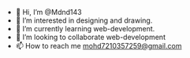 - 👋 Hi, I’m @Mdnd143
- 👀 I’m interested in designing and drawing.
- 🌱 I’m currently learning web-development.
- 💞️ I’m looking to collaborate web-development
- 📫 How to reach me mohd7210357259@gmail.com

<!---
Mdnd143/Mdnd143 is a ✨ special ✨ repository because its `README.md` (this file) appears on your GitHub profile.
You can click the Preview link to take a look at your changes.
--->
